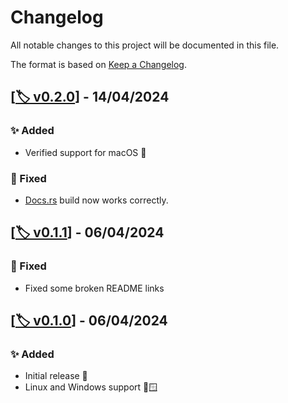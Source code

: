 # Changelog

All notable changes to this project will be documented in this file.

The format is based on [Keep a Changelog](https://keepachangelog.com/en/1.1.0/).

## [[🏷️ v0.2.0](https://github.com/MattBolitho/ipopt_bindgen/releases/v0.2.0 "v0.2.0 GitHub Release Link")] - 14/04/2024

### ✨ Added

- Verified support for macOS 🍏

### 🐛 Fixed

- [Docs.rs](https://docs.rs/ipopt_bindgen/0.2.0/ipopt_bindgen/) build now works correctly.

## [[🏷️ v0.1.1](https://github.com/MattBolitho/ipopt_bindgen/releases/v0.1.1 "v0.1.1 GitHub Release Link")] - 06/04/2024

### 🐛 Fixed

- Fixed some broken README links

## [[🏷️ v0.1.0](https://github.com/MattBolitho/ipopt_bindgen/releases/v0.1.0 "v0.1.0 GitHub Release Link")] - 06/04/2024

### ✨ Added

- Initial release 🎂
- Linux and Windows support 🐧🪟
